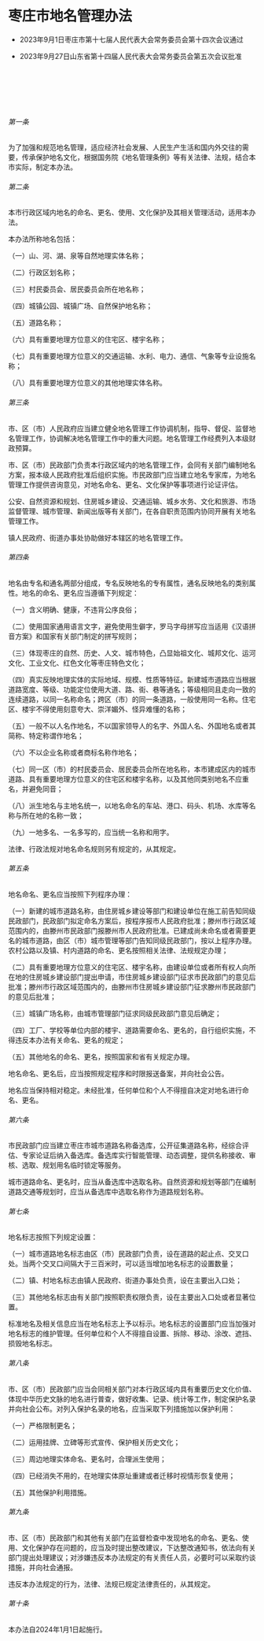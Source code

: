 # 枣庄市地名管理办法

- 2023年9月1日枣庄市第十七届人民代表大会常务委员会第十四次会议通过

- 2023年9月27日山东省第十四届人民代表大会常务委员会第五次会议批准

<!-- INFO END -->

​

​

​

###### 第一条

为了加强和规范地名管理，适应经济社会发展、人民生产生活和国内外交往的需要，传承保护地名文化，根据国务院《地名管理条例》等有关法律、法规，结合本市实际，制定本办法。

###### 第二条

本市行政区域内地名的命名、更名、使用、文化保护及其相关管理活动，适用本办法。

本办法所称地名包括：

（一）山、河、湖、泉等自然地理实体名称；

（二）行政区划名称；

（三）村民委员会、居民委员会所在地名称；

（四）城镇公园、城镇广场、自然保护地名称；

（五）道路名称；

（六）具有重要地理方位意义的住宅区、楼宇名称；

（七）具有重要地理方位意义的交通运输、水利、电力、通信、气象等专业设施名称；

（八）具有重要地理方位意义的其他地理实体名称。

###### 第三条

市、区（市）人民政府应当建立健全地名管理工作协调机制，指导、督促、监督地名管理工作，协调解决地名管理工作中的重大问题。地名管理工作经费列入本级财政预算。

市、区（市）民政部门负责本行政区域内的地名管理工作，会同有关部门编制地名方案，报本级人民政府批准后组织实施。市民政部门应当建立地名专家库，为地名管理工作提供咨询意见，对地名命名、更名、文化保护等事项进行论证评估。

公安、自然资源和规划、住房城乡建设、交通运输、城乡水务、文化和旅游、市场监督管理、城市管理、新闻出版等有关部门，在各自职责范围内协同开展有关地名管理工作。

镇人民政府、街道办事处协助做好本辖区的地名管理工作。

###### 第四条

地名由专名和通名两部分组成，专名反映地名的专有属性，通名反映地名的类别属性。地名的命名、更名应当遵循下列规定：

（一）含义明确、健康，不违背公序良俗；

（二）使用国家通用语言文字，避免使用生僻字，罗马字母拼写应当适用《汉语拼音方案》和国家有关部门制定的拼写规则；

（三）体现枣庄的自然、历史、人文、城市特色，凸显始祖文化、城邦文化、运河文化、工业文化、红色文化等枣庄特色文化；

（四）真实反映地理实体的实际地域、规模、性质等特征。新建城市道路应当根据道路宽度、等级、功能定位使用大道、路、街、巷等通名；等级相同且走向一致的连续道路，以同一名称命名；跨区（市）的同一条道路，一般使用同一名称。住宅区、楼宇不得使用刻意夸大、崇洋媚外、怪异难懂的名称；

（五）一般不以人名作地名，不以国家领导人的名字、外国人名、外国地名或者其简称、特定称谓作地名；

（六）不以企业名称或者商标名称作地名；

（七）同一区（市）的村民委员会、居民委员会所在地名称，本市建成区内的城市道路、具有重要地理方位意义的住宅区和楼宇名称，以及其他同类别地名不应重名，并避免同音；

（八）派生地名与主地名统一，以地名命名的车站、港口、码头、机场、水库等名称与所在地的名称一致；

（九）一地多名、一名多写的，应当统一名称和用字。

法律、行政法规对地名命名规则另有规定的，从其规定。

###### 第五条

地名命名、更名应当按照下列程序办理：

（一）新建的城市道路名称，由住房城乡建设等部门和建设单位在施工前告知同级民政部门，民政部门拟定命名方案后，按程序报市人民政府批准；滕州市行政区域范围内的，由滕州市民政部门报滕州市人民政府批准。已建成尚未命名或者需要更名的城市道路，由区（市）城市管理等部门告知同级民政部门，按以上程序办理。农村公路以及镇、村内道路的命名、更名按照相关法律、法规规定办理；

（二）具有重要地理方位意义的住宅区、楼宇名称，由建设单位或者所有权人向所在地的住房城乡建设部门提出申请，市住房城乡建设部门征求市民政部门的意见后批准；滕州市行政区域范围内的，由滕州市住房城乡建设部门征求滕州市民政部门的意见后批准；

（三）城镇广场名称，由城市管理部门征求同级民政部门意见后确定；

（四）工厂、学校等单位内部的楼宇、道路需要命名、更名的，自行组织实施，不得违反本办法有关命名、更名的规定；

（五）其他地名的命名、更名，按照国家和省有关规定办理。

地名命名、更名后，应当按照规定程序和时限报送备案，并向社会公告。

地名应当保持相对稳定。未经批准，任何单位和个人不得擅自决定对地名进行命名、更名。

###### 第六条

市民政部门应当建立枣庄市城市道路名称备选库，公开征集道路名称，经综合评估、专家论证后纳入备选库。备选库实行智能管理、动态调整，提供名称接收、审核、选取、规划用名临时锁定等服务。

城市道路命名、更名时，应当从备选库中选取名称。自然资源和规划等部门在编制道路交通等规划时，应当从备选库中选取名称作为道路规划名称。

###### 第七条

地名标志按照下列规定设置：

（一）城市道路地名标志由区（市）民政部门负责，设在道路的起止点、交叉口处。当两个交叉口间隔大于三百米时，可以适当增加地名标志的设置数量；

（二）镇、村地名标志由镇人民政府、街道办事处负责，设在主要出入口处；

（三）其他地名标志由有关部门按照职责权限负责，设在主要出入口处或者显著位置。

标准地名及相关信息应当在地名标志上予以标示。地名标志的设置部门应当加强对地名标志的维护管理。任何单位和个人不得擅自设置、拆除、移动、涂改、遮挡、损毁地名标志。

###### 第八条

市、区（市）民政部门应当会同相关部门对本行政区域内具有重要历史文化价值、体现中华历史文脉的地名进行普查，做好收集、记录、统计等工作，制定保护名录并向社会公布。对列入保护名录的地名，应当采取下列措施加以保护利用：

（一）严格限制更名；

（二）运用挂牌、立碑等形式宣传、保护相关历史文化；

（三）周边地理实体命名、更名时，合理派生使用；

（四）已经消失不用的，在地理实体原址重建或者迁移时视情形恢复使用；

（五）其他保护利用措施。

###### 第九条

市、区（市）民政部门和其他有关部门在监督检查中发现地名的命名、更名、使用、文化保护存在问题的，应当及时提出整改建议，下达整改通知书，依法向有关部门提出处理建议；对涉嫌违反本办法规定的有关责任人员，必要时可以采取约谈措施，并向社会通报。

违反本办法规定的行为，法律、法规已规定法律责任的，从其规定。

###### 第十条

本办法自2024年1月1日起施行。
